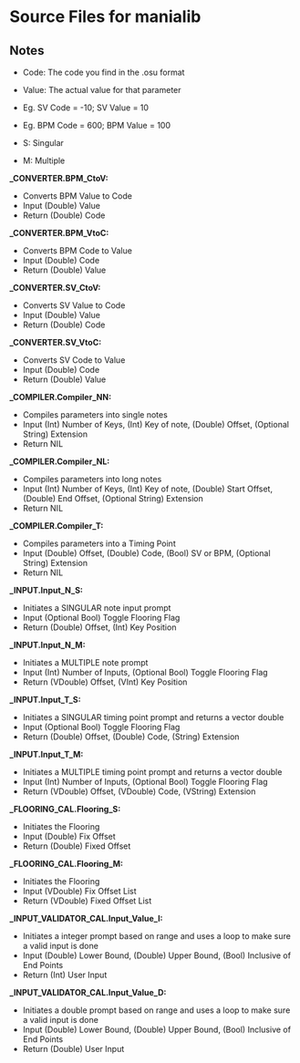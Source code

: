 # Source Files for manialib

## Notes

- Code: The code you find in the .osu format
- Value: The actual value for that parameter

- Eg. SV Code = -10; SV Value = 10
- Eg. BPM Code = 600; BPM Value = 100

- S: Singular
- M: Multiple

**_CONVERTER.BPM_CtoV:**  

- Converts BPM Value to Code
- Input (Double) Value
- Return (Double) Code

**_CONVERTER.BPM_VtoC:** 

- Converts BPM Code to Value
- Input (Double) Code
- Return (Double) Value
	
**_CONVERTER.SV_CtoV:**

- Converts SV Value to Code  
- Input (Double) Value  
- Return (Double) Code  

**_CONVERTER.SV_VtoC:**

- Converts SV Code to Value  
- Input (Double) Code  
- Return (Double) Value  

**_COMPILER.Compiler_NN:**

- Compiles parameters into single notes
- Input (Int) Number of Keys, (Int) Key of note, (Double) Offset, (Optional String) Extension
- Return NIL
  
**_COMPILER.Compiler_NL:**

- Compiles parameters into long notes
- Input (Int) Number of Keys, (Int) Key of note, (Double) Start Offset, (Double) End Offset, (Optional String) Extension
- Return NIL

**_COMPILER.Compiler_T:**

- Compiles parameters into a Timing Point
- Input (Double) Offset, (Double) Code, (Bool) SV or BPM, (Optional String) Extension
- Return NIL

**_INPUT.Input_N_S:**

 - Initiates a SINGULAR note input prompt
 - Input (Optional Bool) Toggle Flooring Flag
 - Return (Double) Offset, (Int) Key Position

**_INPUT.Input_N_M:**

 - Initiates a MULTIPLE note prompt
 - Input (Int) Number of Inputs, (Optional Bool) Toggle Flooring Flag
 - Return (VDouble) Offset, (VInt) Key Position

**_INPUT.Input_T_S:**

 - Initiates a SINGULAR timing point prompt and returns a vector double
 - Input (Optional Bool) Toggle Flooring Flag
 - Return (Double) Offset, (Double) Code, (String) Extension

**_INPUT.Input_T_M:**

 - Initiates a MULTIPLE timing point prompt and returns a vector double
 - Input (Int) Number of Inputs, (Optional Bool) Toggle Flooring Flag
 - Return (VDouble) Offset, (VDouble) Code, (VString) Extension

**_FLOORING_CAL.Flooring_S:**

 - Initiates the Flooring
 - Input (Double) Fix Offset
 - Return (Double) Fixed Offset

**_FLOORING_CAL.Flooring_M:**

 - Initiates the Flooring
 - Input (VDouble) Fix Offset List
 - Return (VDouble) Fixed Offset List

**_INPUT_VALIDATOR_CAL.Input_Value_I:**

 - Initiates a integer prompt based on range and uses a loop to make sure a valid input is done
 - Input (Double) Lower Bound, (Double) Upper Bound, (Bool) Inclusive of End Points
 - Return (Int) User Input

**_INPUT_VALIDATOR_CAL.Input_Value_D:**

 - Initiates a double prompt based on range and uses a loop to make sure a valid input is done
 - Input (Double) Lower Bound, (Double) Upper Bound, (Bool) Inclusive of End Points
 - Return (Double) User Input
